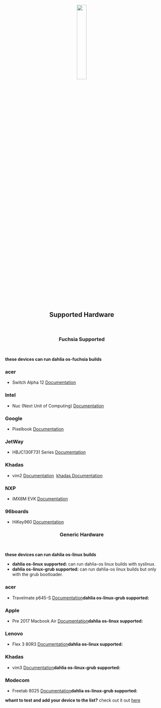 <p align="center">
  <img width="25%" src="https://github.com/dahlia-os/documentation/blob/master/assets/images/logo/dahlialogo.png"
</p>

<h2 align="center">
    <b>Supported Hardware</b> 
    </h2>
<br />

<h3 align="center">
    <b>Fuchsia Supported</b> 
    </h3>
<br />

**these devices can run dahlia os-fuchsia builds**

### acer
- Switch Alpha 12 [Documentation](https://fuchsia.dev/docs/development/hardware/acer12.md)

### Intel
- Nuc (Next Unit of Computing) [Documentation](https://fuchsia.dev/docs/development/hardware/developing_on_nuc.md)

### Google
- Pixelbook [Documentation](https://fuchsia.dev/docs/development/hardware/pixelbook.md)

### JetWay
- HBJC130F731 Series [Documentation](https://fuchsia.dev/fuchsia-src/development/hardware/toulouse)

### Khadas
- vim2 [Documentation](https://fuchsia.dev/docs/development/hardware/khadas-vim)&nbsp;&nbsp;[khadas Documentation](https://docs.khadas.com/vim2/BuildFuchsia.html)

### NXP
- iMX8M EVK [Documentation](https://fuchsia.dev/fuchsia-src/development/hardware/imx8mevk)


### 96boards
- HiKey960 [Documentation](https://fuchsia.dev/fuchsia-src/development/hardware/hikey960)

<h3 align="center">
    <b>Generic Hardware</b> 
    </h3>
<br />

**these devices can run dahlia os-linux builds** 

- **dahlia os-linux supported:** can run dahlia-os linux builds with syslinux.
- **dahlia os-linux-grub supported:** can run dahlia-os linux builds but only with the grub bootloader.

### acer
- Travelmate p645-S [Documentation](https://github.com/dahlia-os/documentation/blob/master/assets/hardware/Acer/TravelMate/P/645-S/Acer-TravelMate-P645-S-documentation.md)**dahlia os-linux-grub supported:**

### Apple
- Pre 2017 Macbook Air [Documentation](https:)**dahlia os-linux supported:** 

### Lenovo
- Flex 3 80R3 [Documentation](https://github.com/dahlia-os/documentation/blob/master/assets/hardware/Lenovo/Flex-3/80R3/Lenovo-Flex-3-80R3-documentation.md)**dahlia os-linux supported:** 

### Khadas
- vim3 [Documentation](https:)**dahlia os-linux-grub supported:** 

### Modecom
- Freetab 8025 [Documentation](https://github.com/dahlia-os/documentation/tree/master/assets/hardware/Freetab/8000-series/8025)**dahlia os-linux-grub supported:** 

**whant to test and add your device to the list?** check out it out [here](https://github.com/dahlia-os/documentation/blob/master/CONTRIBUTING.md)
